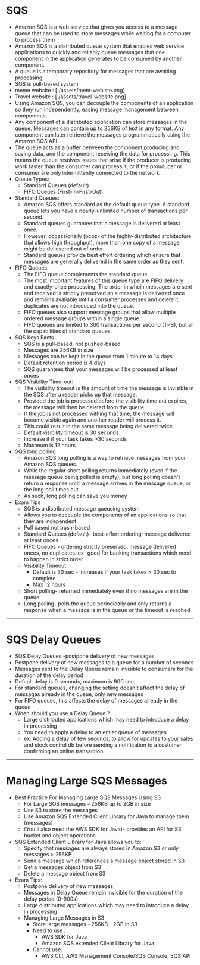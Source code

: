 # SQS

- Amazon SQS is a web service that gives you access to a message queue that can be used to store messages while waiting for a computer to process them
- Amazon SQS is a distributed queue system that enables web service applications to quickly and reliably queue messages that one component in the application generates to be consumed by another component.
- A queue is a temporary repository for messages that are awaiting processing.
- SQS is pull-based system
- meme website : [./assets/mem-webiste.png]
- Travel website : [./assets/travel-website.png]
- Using Amazon SQS, you can decouple the components of an application so they run independently, easing message management between components.
- Any component of a distributed application can store messages in the queue. Messages can contain up to 256KB of text in any format. Any component can later retrieve the messages programmatically using the Amazon SQS API.
- The queue acts as a buffer between the component producing and saving data, and the component receiving the data for processing. This means the queue resolves issues that arise if the producer is producing work faster than the consumer can process it, or if the prouducer or consumer are only intermittently connected to the network
- Queue Types:
  - Standard Queues (default)
  - FIFO Queues (First-In-First-Out)
- Standard Queues:
  - Amazon SQS offers standard as the default queue type. A standard queue lets you have a nearly-unlimited number of transactions per second.
  - Standard queues guarantee that a message is delivered at least once.
  - However, occassionally (bcoz- of the highly-distributed architecture that allows high throughput), more than one copy of a message might be delievered out of order.
  - Standard queues provide best effort ordering which ensure that messages are generally delivered in the same order as they sent.
- FIFO Queues:
  - The FIFO queue complements the standard queue.
  - The most important features of this queue type are FIFO delivery and exactly-once processing: The order in whcih messages are sent and received is strictly preserved an a message is delivered once and remains avaliable until a consumer processes and delete it; duplicates are not introduced into the queue.
  - FIFO queues also support message groups that allow multiple ordered message groups within a single queue.
  - FIFO queues are limited to 300 transactions per second (TPS), but all the capabilities of standard queues.
- SQS Keys Facts
  - SQS is a pull-based, not pushed-based
  - Messages are 256KB in size
  - Messages can be kept in the queue from 1 minute to 14 days
  - Default retention period is 4 days
  - SQS guarantees that your messages will be processed at least onces
- SQS Visibility Time-out:
  - The visibility timeout is the amount of time the message is invisible in the SQS after a reader picks up that message.
  - Provided the job is processed before the visibility time out expires, the message will then be deleted from the queue.
  - If the job is not processed withing that time, the message will become visible again and another reader will process it.
  - This could result in the same message being delivered twice
  - Default visibility timeout is 30 seconds
  - Increase it if your task takes >30 seconds
  - Maximum is 12 hours
- SQS long polling
  - Amazon SQS long polling is a way to retrieve messages from your Amazon SQS queues.
  - While the regular short polling returns immediately (even if the message queue being polled is empty), but long polling doesn't return a response untill a message arrives in the message queue, or the long poll times out.
  - As such, long polling can save you money
- Exam Tips
  - SQS is a distributed message queueing system
  - Allows you to decouple the components of an applications so that they are independent
  - Pull based not push-based
  - Standard Queues (default)- best-effort ordering; message delivered at least onces
  - FIFO Queues - ordering strictly preserved, message delivered onces, no duplicates. ex- good for banking transactions which need to happen in strict order
  - Visibility Timeout:
    - Default is 30 sec - increases if your task takes > 30 sec to complete
    - Max 12 hours
  - Short polling- returned immediately even if no messages are in the queue
  - Long polling- polls the queue periodically and only returns a response when a message is in the queue or the timeout is reached

---

# SQS Delay Queues

- SQS Delay Queues -postpone delivery of new messages
- Postpone delivery of new messages to a queue for a number of seconds
- Messages sent to the Delay Queue remain invisible to consumers for the duration of the delay period
- Default delay is 0 seconds, maximum is 900 sec
- For standard queues, changing the setiing doesn't affect the delay of messages already in the queue, only new messages
- For FIFO queues, this affects the delay of messages already in the queue
- When should you use a Delay Queue ?
  - Large distributed applications which may need to introduce a delay in processing
  - You need to apply a delay to an entier queue of messages
  - ex: Adding a delay of few seconds, to allow for updates to your sales and stock control db before sending a notification to a customer confirming an online transaction

---

# Managing Large SQS Messages

- Best Practice For Managing Large SQS Messages Using S3
  - For Large SQS messages - 256KB up to 2GB in size
  - Use S3 to store the messages
  - Use Amazon SQS Extended Client Library for Java to manage them (messages)
  - (You'll also need the AWS SDK for Java)- provides an API for S3 bucket and object operations
- SQS Extended Client Library for Java allows you to:
  - Specify that messages are always stored in Amazon S3 or only messages > 256KB
  - Send a message which references a message object stored in S3
  - Get a messages object from S3
  - Delete a message object from S3
- Exam Tips:
  - Postpone delivery of new messages
  - Messages in Delay Queue remain invisible for the duration of the delay period (0-900s)
  - Large distributed applications which may need to introduce a delay in processing
  - Managing Large Messages in S3
    - Store large messages - 256KB - 2GB in S3
    - Need to use :
      - AWS SDK for Java
      - Amazon SQS extended Client Library for Java
    - Cannot use:
      - AWS CLI, AWS Management Console/SQS Console, SQS API
